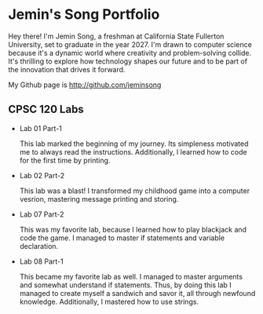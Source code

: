 
# Jemin's Song Portfolio

Hey there! I'm Jemin Song, a freshman at California State Fullerton University, set to graduate in the year 2027. I'm drawn to computer science because it's a dynamic world where creativity and problem-solving collide. It's thrilling to explore how technology shapes our future and to be part of the innovation that drives it forward.

My Github page is http://github.com/jeminsong

## CPSC 120 Labs

* Lab 01 Part-1
  
  This lab marked the beginning of my journey. Its simpleness motivated me to always read the instructions. Additionally, I learned how to code for the first time by printing.

* Lab 02 Part-2
  
  This lab was a blast! I transformed my childhood game into a computer vesrion, mastering message printing and storing.

* Lab 07 Part-2
  
  This was my favorite lab, because I learned how to play blackjack and code the game. I managed to master if statements and variable declaration.

* Lab 08 Part-1
  
  This became my favorite lab as well. I managed to master arguments and somewhat understand if statements. Thus, by doing this lab I managed to create myself a sandwich and savor it, all through newfound knowledge. Additionally, I mastered how to use strings.
